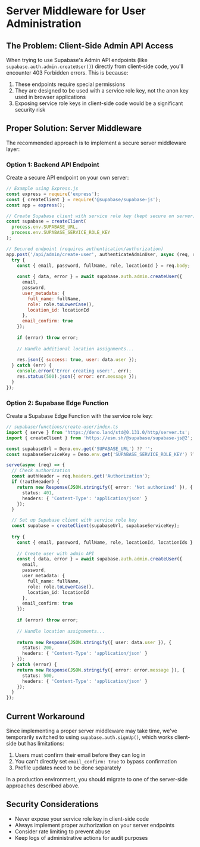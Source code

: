# Server Middleware for User Administration

## The Problem: Client-Side Admin API Access

When trying to use Supabase's Admin API endpoints (like `supabase.auth.admin.createUser()`) directly from client-side code, you'll encounter 403 Forbidden errors. This is because:

1. These endpoints require special permissions
2. They are designed to be used with a service role key, not the anon key used in browser applications
3. Exposing service role keys in client-side code would be a significant security risk

## Proper Solution: Server Middleware

The recommended approach is to implement a secure server middleware layer:

### Option 1: Backend API Endpoint

Create a secure API endpoint on your own server:

```javascript
// Example using Express.js
const express = require('express');
const { createClient } = require('@supabase/supabase-js');
const app = express();

// Create Supabase client with service role key (kept secure on server)
const supabase = createClient(
  process.env.SUPABASE_URL,
  process.env.SUPABASE_SERVICE_ROLE_KEY
);

// Secured endpoint (requires authentication/authorization)
app.post('/api/admin/create-user', authenticateAdminUser, async (req, res) => {
  try {
    const { email, password, fullName, role, locationId } = req.body;
    
    const { data, error } = await supabase.auth.admin.createUser({
      email,
      password,
      user_metadata: {
        full_name: fullName,
        role: role.toLowerCase(),
        location_id: locationId
      },
      email_confirm: true
    });
    
    if (error) throw error;
    
    // Handle additional location assignments...
    
    res.json({ success: true, user: data.user });
  } catch (err) {
    console.error('Error creating user:', err);
    res.status(500).json({ error: err.message });
  }
});
```

### Option 2: Supabase Edge Function

Create a Supabase Edge Function with the service role key:

```typescript
// supabase/functions/create-user/index.ts
import { serve } from 'https://deno.land/std@0.131.0/http/server.ts';
import { createClient } from 'https://esm.sh/@supabase/supabase-js@2';

const supabaseUrl = Deno.env.get('SUPABASE_URL') ?? '';
const supabaseServiceKey = Deno.env.get('SUPABASE_SERVICE_ROLE_KEY') ?? '';

serve(async (req) => {
  // Check authorization
  const authHeader = req.headers.get('Authorization');
  if (!authHeader) {
    return new Response(JSON.stringify({ error: 'Not authorized' }), {
      status: 401,
      headers: { 'Content-Type': 'application/json' }
    });
  }

  // Set up Supabase client with service role key
  const supabase = createClient(supabaseUrl, supabaseServiceKey);
  
  try {
    const { email, password, fullName, role, locationId, locationIds } = await req.json();
    
    // Create user with admin API
    const { data, error } = await supabase.auth.admin.createUser({
      email,
      password,
      user_metadata: {
        full_name: fullName,
        role: role.toLowerCase(),
        location_id: locationId
      },
      email_confirm: true
    });
    
    if (error) throw error;
    
    // Handle location assignments...
    
    return new Response(JSON.stringify({ user: data.user }), {
      status: 200,
      headers: { 'Content-Type': 'application/json' }
    });
  } catch (error) {
    return new Response(JSON.stringify({ error: error.message }), {
      status: 500,
      headers: { 'Content-Type': 'application/json' }
    });
  }
});
```

## Current Workaround

Since implementing a proper server middleware may take time, we've temporarily switched to using `supabase.auth.signUp()`, which works client-side but has limitations:

1. Users must confirm their email before they can log in
2. You can't directly set `email_confirm: true` to bypass confirmation
3. Profile updates need to be done separately

In a production environment, you should migrate to one of the server-side approaches described above.

## Security Considerations

- Never expose your service role key in client-side code
- Always implement proper authorization on your server endpoints
- Consider rate limiting to prevent abuse
- Keep logs of administrative actions for audit purposes 